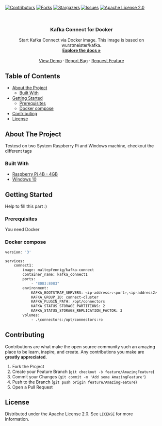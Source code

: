<!--
*** Thanks for checking out this README Template. If you have a suggestion that would
*** make this better, please fork the repo and create a pull request or simply open
*** an issue with the tag "enhancement".
*** Thanks again! Now go create something AMAZING! :D
***
***
***
*** To avoid retyping too much info. Do a search and replace for the following:
*** github_username, repo_name, twitter_handle, email
-->





<!-- PROJECT SHIELDS -->
<!--
*** I'm using markdown "reference style" links for readability.
*** Reference links are enclosed in brackets [ ] instead of parentheses ( ).
*** See the bottom of this document for the declaration of the reference variables
*** for contributors-url, forks-url, etc. This is an optional, concise syntax you may use.
*** https://www.markdownguide.org/basic-syntax/#reference-style-links
-->
[![Contributors][contributors-shield]][contributors-url]
[![Forks][forks-shield]][forks-url]
[![Stargazers][stars-shield]][stars-url]
[![Issues][issues-shield]][issues-url]
[![Apache License 2.0][license-shield]][license-url]




<!-- PROJECT LOGO -->
<br />
<p align="center">
<!--
  <a href="https://github.com/LlamasAreTheBest/kafka-connect">
    <img src="images/logo.png" alt="Logo" width="80" height="80"> 
  </a>
-->
  <h3 align="center">Kafka Connect for Docker</h3>

  <p align="center">
    Start Kafka Connect via Docker image. This image is based on wurstmeister/kafka.
    <br />
    <a href="https://github.com/LlamasAreTheBest/kafka-connect"><strong>Explore the docs »</strong></a>
    <br />
    <br />
    <a href="https://github.com/LlamasAreTheBest/kafka-connect">View Demo</a>
    ·
    <a href="https://github.com/LlamasAreTheBest/kafka-connect/issues">Report Bug</a>
    ·
    <a href="https://github.com/LlamasAreTheBest/kafka-connect/issues">Request Feature</a>
  </p>
</p>



<!-- TABLE OF CONTENTS -->
## Table of Contents

* [About the Project](#about-the-project)
  * [Built With](#built-with)
* [Getting Started](#getting-started)
  * [Prerequisites](#prerequisites)
  * [Docker compose](#installation)
* [Contributing](#contributing)
* [License](#license)



<!-- ABOUT THE PROJECT -->
## About The Project


Testesd on two System Raspberry Pi and Windows machine, checkout the different tags


### Built With

* [Raspberry Pi 4B - 4GB](arm64)
* [Windows 10](amd64)




<!-- GETTING STARTED -->
## Getting Started

Help to fill this part :)

### Prerequisites

You need Docker

### Docker compose

```sh
version: '3'

services: 
    connect1:
        image: maltepfennig/kafka-connect
        container_name: kafka_connect1
        ports:
            - "8083:8083"
        environment: 
            KAFKA_BOOTSTRAP_SERVERS: <ip-address>:<port>,<ip-address2>:<port2>
            KAFKA_GROUP_ID: connect-cluster
            KAFKA_PLUGIN_PATH: /opt/connectors
            KAFKA_STATUS_STORAGE_PARTITIONS: 2
            KAFKA_STATUS_STORAGE_REPLICATION_FACTOR: 3
        volumes: 
            - .\connectors:/opt/connectors:ro
```



<!-- CONTRIBUTING -->
## Contributing

Contributions are what make the open source community such an amazing place to be learn, inspire, and create. Any contributions you make are **greatly appreciated**.

1. Fork the Project
2. Create your Feature Branch (`git checkout -b feature/AmazingFeature`)
3. Commit your Changes (`git commit -m 'Add some AmazingFeature'`)
4. Push to the Branch (`git push origin feature/AmazingFeature`)
5. Open a Pull Request


<!-- LICENSE -->
## License

Distributed under the Apache License 2.0. See `LICENSE` for more information.




<!-- MARKDOWN LINKS & IMAGES -->
<!-- https://www.markdownguide.org/basic-syntax/#reference-style-links -->
[contributors-shield]: https://img.shields.io/github/contributors/LlamasAreTheBest/kafka-connect.svg?style=flat-square
[contributors-url]: https://github.com/LlamasAreTheBest/kafka-connect/graphs/contributors
[forks-shield]: https://img.shields.io/github/forks/LlamasAreTheBest/kafka-connect.svg?style=flat-square
[forks-url]: https://github.com/LlamasAreTheBest/kafka-connect/network/members
[stars-shield]: https://img.shields.io/github/stars/LlamasAreTheBest/repo.svg?style=flat-square
[stars-url]: https://github.com/LlamasAreTheBest/kafka-connect/stargazers
[issues-shield]: https://img.shields.io/github/issues/LlamasAreTheBest/repo.svg?style=flat-square
[issues-url]: https://github.com/LlamasAreTheBest/kafka-connect/issues
[license-shield]: https://img.shields.io/github/license/LlamasAreTheBest/repo.svg?style=flat-square
[license-url]: https://github.com/LlamasAreTheBest/kafka-connect/blob/master/LICENSE.txt
[product-screenshot]: images/screenshot.png
